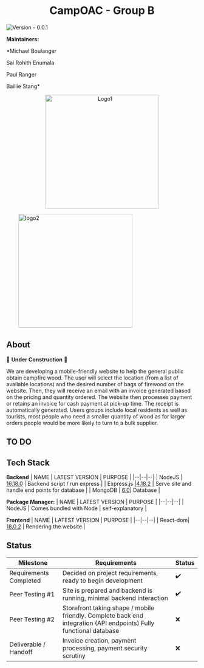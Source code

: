 ﻿<h1 align="center">
CampOAC - Group B
</h1>



![Version - 0.0.1](https://img.shields.io/badge/version-pending-lightgrey?style=for-the-badge)

**Maintainers:** <br />

*Michael Boulanger <br />

Sai Rohith Enumala <br />

Paul Ranger <br />

Baillie Stang*








<p align="center">
  <img alt="Logo1" src="https://media.discordapp.net/attachments/931270620547784754/1045467416894902332/Camp-OAC-Logo-Primary.png" width="300" height = "300">


&nbsp; &nbsp; &nbsp; &nbsp;
<img alt="logo2" src="https://media.discordapp.net/attachments/931270620547784754/1045468871781523456/officialclublogo_rotary.png" width="300" height = "300">
</p>

## About
 🚧 **Under Construction** 🚧 <br />
 
We are developing a mobile-friendly website to help the general public obtain
campfire wood. The user will select the location (from a list of available locations)
and the desired number of bags of firewood on the website. Then, they will receive an email
with an invoice generated based on the pricing and quantity ordered. The website then processes
payment or retains an invoice for cash payment at pick-up time. The receipt is automatically generated.
Users groups include local residents as well as tourists, most people who need a smaller quantity of wood 
as for larger orders people would be more likely to turn to a bulk supplier.


## TO DO

## Tech Stack

**Backend**
| NAME | LATEST VERSION | PURPOSE |
|--|--|--|
| NodeJS | [16.18.0](https://nodejs.org/en/) | Backend script / run express |
| Express.js |[4.18.2](https://www.npmjs.com/package/express) | Serve site and handle end points for database |
| MongoDB | [6.0](https://www.mongodb.com/)| Database |

**Package Manager:**
| NAME | LATEST VERSION | PURPOSE |
|--|--|--|
| NodeJS | Comes bundled with Node | self-explanatory |

**Frontend**
| NAME | LATEST VERSION | PURPOSE |
|--|--|--|
| React-dom| [18.0.2](https://www.npmjs.com/package/react-dom) | Rendering the website |

## Status
| Milestone | Requirements | Status|
|--|--|--|
| Requirements Completed | Decided on project requirements, ready to begin development | ✔️|
| Peer Testing #1 | Site is prepared and backend is running, minimal backend interaction | ✔️|
| Peer Testing #2 | Storefront taking shape / mobile friendly. Complete back end integration (API endpoints) Fully functional database | ❌|
| Deliverable / Handoff | Invoice creation, payment processing, payment security scrutiny| ❌|
